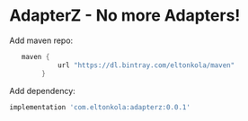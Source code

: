 # AdapterZ - No more Adapters!

Add maven repo: 

```gradle
   maven {
            url "https://dl.bintray.com/eltonkola/maven"
        }
```        

Add dependency:    
```gradle
implementation 'com.eltonkola:adapterz:0.0.1'
```